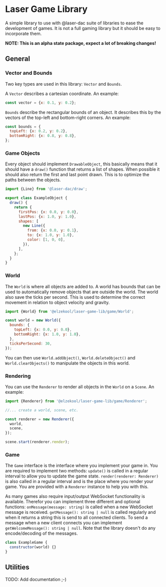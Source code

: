 # Laser Game Library

A simple library to use with @laser-dac suite of libraries to ease the development of games.
It is not a full gaming library but it should be easy to incorporate them.

**NOTE: This is an alpha state package, expect a lot of breaking changes!**

## General

### Vector and Bounds

Two key types are used in this library: `Vector` and `Bounds`.

A `Vector` describes a cartesian coordinate. An example:

```js
const vector = {x: 0.1, y: 0.2};
```

`Bounds` describe the rectangular bounds of an object. It describes this by the vectors of the top-left and
bottom-right corners. An example:

```js
const bounds = {
  topLeft: {x: 0.2, y: 0.2},
  bottomRight: {x: 0.8, y: 0.8},
};
```

### Game Objects

Every object should implement `DrawableObject`, this basically means that it should have a `draw()` function that
returns a list of shapes. When possible it should also return the first and last point drawn. This is to optimize
the paths between the objects.

```js
import {Line} from '@laser-dac/draw';

export class ExampleObject {
  draw() {
    return {
      firstPos: {x: 0.0, y: 0.0},
      lastPos: {x: 1.0, y: 1.0},
      shapes: [
        new Line({
          from: {x: 0.0, y: 0.1},
          to: {x: 1.0, y: 1.0},
          color: [1, 0, 0],
        }),
      ],
    };
  }
}
```

### World

The `World` is where all objects are added to. A world has bounds that can be used to automatically remove
objects that are outside the world. The world also save the ticks per second. This is used to determine
the correct movement in relation to object velocity and gravity.

```js
import {World} from '@elzekool/laser-game-lib/game/World';

const world = new World({
  bounds: {
    topLeft: {x: 0.0, y: 0.0},
    bottomRight: {x: 1.0, y: 1.0},
  },
  ticksPerSecond: 30,
});
```

You can then use `World.addObject()`, `World.deleteObject()` and `World.clearObjects()` to manipulate the objects in
this world.

### Rendering

You can use the `Renderer` to render all objects in the `World` on a `Scene`. An example:

```js
import {Renderer} from '@elzekool/laser-game-lib/game/Renderer';

//... create a world, scene, etc.

const renderer = new Renderer({
  world,
  scene,
});

scene.start(renderer.render);
```

### Game

The `Game` interface is the interface where you implement your game in. You are required to
implement two methods: `update()` is called in a regular interval to allow you to update the
game state. `render(renderer: Renderer)` is also called in a regular interval and is the place where you render your
game. You are provided with a `Renderer` instance to help you with this.

As many games also require input/output WebSocket functionality is available. Therefor you can implement three different
and optional functions: `onMessage(message: string)` is called when a new WebSocket message is received.
`getMessage(): string | null` is called regularly and when it returns a string this is send to all connected clients.
To send a message when a new client connects you can implement `getWelcomeMessage(): string | null`. Note that the
library doesn't do any encode/decoding of the messages.

```js
class ExampleGame {
  constructor(world) {}
}
```

## Utilities

TODO: Add documentation ;-)
